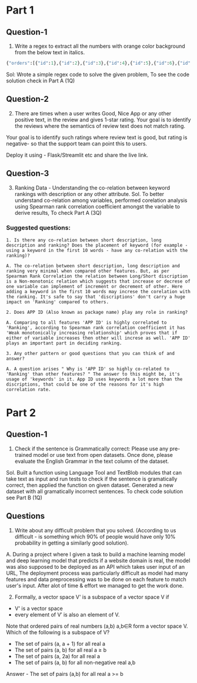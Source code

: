
# Part 1

## Question-1
1. Write a regex to extract all the numbers with orange color background from the below text in italics.
```python
{"orders":[{"id":1},{"id":2},{"id":3},{"id":4},{"id":5},{"id":6},{"id":7},{"id":8},{"id":9},{"id":10},{"id":11},{"id":648},{"id":649},{"id":650},{"id":651},{"id":652},{"id":653}],"errors":[{"code":3,"message":"[PHP Warning #2] count(): Parameter must be an array or an object that implements Countable (153)"}]}
```
Sol: Wrote a simple regex code to solve the given problem, To see the code solution check in Part A (1Q)
## Question-2
2. There are times when a user writes Good, Nice App or any other positive text, in the review and gives 1-star rating. Your goal is to identify the reviews where the semantics of review text does not match rating. 

Your goal is to identify such ratings where review text is good, but rating is negative- so that the support team can point this to users. 

Deploy it using - Flask/Streamlit etc and share the live link.

## Question-3
3. Ranking Data - Understanding the co-relation between keyword rankings with description or any other attribute. 
Sol. To better understand co-relation among variables, performed corelation analysis using Spearman rank correlation coefficient amongst the variable to derive results, To check Part A (3Q)

### Suggested questions:
```
1. Is there any co-relation between short description, long description and ranking? Does the placement of keyword (for example - using a keyword in the first 10 words - have any co-relation with the ranking)?

A. The co-relation between short description, long description and ranking very minimal when compared other features. But, as per Spearman Rank Correlation the relation between Long/Short discription is a Non-monotonic relation which suggests that increase or decrese of one variable can implement of increment or decrement of other. Here adding a keyword in the first 10 words may increse the corelation with the ranking. It's safe to say that 'discriptions' don't carry a huge impact on 'Ranking' compared to others.
```

```
2. Does APP ID (Also known as package name) play any role in ranking?

A. Comparing to all features 'APP ID' is highly correlated to 'Ranking', according to Spearman rank correlation coefficient it has 'Weak monotonically increasing relationship' which proves that if either of variable increases then other will increse as well. 'APP ID' plays an important part in deciding ranking.
```

```
3. Any other pattern or good questions that you can think of and answer?

A. A question arises " Why is 'APP ID' so highly co-related to 'Ranking' than other features? " The answer to this might be, it's usage of 'keywords' in it. App ID uses keywords a lot more than the discriptions, that could be one of the reasons for it's high correlation rate.
```

# Part 2

## Question-1
1. Check if the sentence is Grammatically correct: Please use any pre-trained model or use text from open datasets. Once done, please evaluate the English Grammar in the text column of the dataset. 

Sol. Built a function using Language Tool and TextBlob modules that can take text as input and run tests to check if the sentence is gramatically correct, then applied the function on given dataset. Generated a new dataset with all gramatically incorrect sentences. To check code solution see Part B (1Q)

## Questions

1. Write about any difficult problem that you solved. (According to us difficult - is something which 90% of people would have only 10% probability in getting a similarly good solution). 

A. During a project where I given a task to build a machine learning model and deep learning model that predicts if a website domain is real, the model was also supposed to be deployed as an API which takes user input of an URL, The deployment process was particularly difficult as model had many features and data preprocessing was to be done on each feature to match user's input. After alot of time & effort we managed to get the work done.

2. Formally, a vector space V' is a subspace of a vector space V if
-  V' is a vector space
-  every element of V′ is also an element of V.

Note that ordered pairs of real numbers (a,b) a,b∈R form a vector space V. Which of the following is a subspace of V?

-  The set of pairs (a, a + 1) for all real a
-  The set of pairs (a, b) for all real a ≥ b
-  The set of pairs (a, 2a) for all real a
-  The set of pairs (a, b) for all non-negative real a,b

Answer - The set of pairs (a,b) for all real a >= b 
